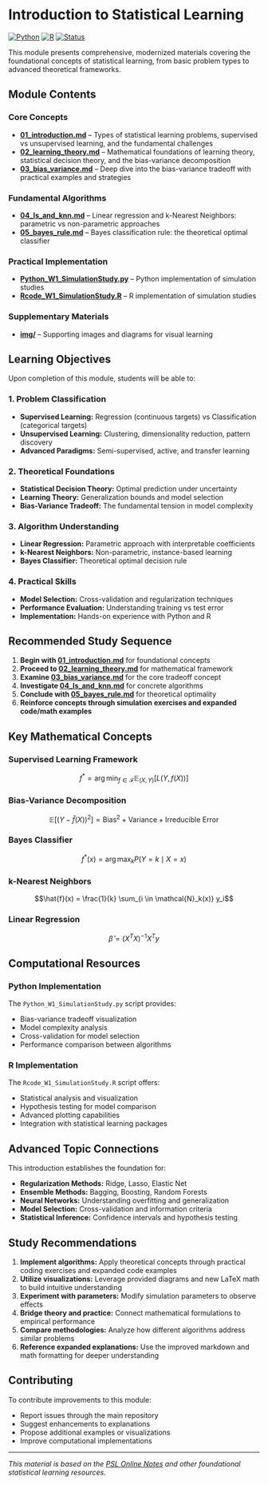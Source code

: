 # Introduction to Statistical Learning

[![Python](https://img.shields.io/badge/Python-3.8+-blue.svg)](https://www.python.org/)
[![R](https://img.shields.io/badge/R-4.0+-green.svg)](https://www.r-project.org/)
[![Status](https://img.shields.io/badge/Status-Complete-brightgreen.svg)](https://github.com/darinz/Statistical-Learning)

This module presents comprehensive, modernized materials covering the foundational concepts of statistical learning, from basic problem types to advanced theoretical frameworks.

## Module Contents

### Core Concepts
- **[01_introduction.md](01_introduction.md)** – Types of statistical learning problems, supervised vs unsupervised learning, and the fundamental challenges
- **[02_learning_theory.md](02_learning_theory.md)** – Mathematical foundations of learning theory, statistical decision theory, and the bias-variance decomposition
- **[03_bias_variance.md](03_bias_variance.md)** – Deep dive into the bias-variance tradeoff with practical examples and strategies

### Fundamental Algorithms
- **[04_ls_and_knn.md](04_ls_and_knn.md)** – Linear regression and k-Nearest Neighbors: parametric vs non-parametric approaches
- **[05_bayes_rule.md](05_bayes_rule.md)** – Bayes classification rule: the theoretical optimal classifier

### Practical Implementation
- **[Python_W1_SimulationStudy.py](Python_W1_SimulationStudy.py)** – Python implementation of simulation studies
- **[Rcode_W1_SimulationStudy.R](Rcode_W1_SimulationStudy.R)** – R implementation of simulation studies

### Supplementary Materials
- **[img/](img/)** – Supporting images and diagrams for visual learning

## Learning Objectives

Upon completion of this module, students will be able to:

### 1. Problem Classification
- **Supervised Learning:** Regression (continuous targets) vs Classification (categorical targets)
- **Unsupervised Learning:** Clustering, dimensionality reduction, pattern discovery
- **Advanced Paradigms:** Semi-supervised, active, and transfer learning

### 2. Theoretical Foundations
- **Statistical Decision Theory:** Optimal prediction under uncertainty
- **Learning Theory:** Generalization bounds and model selection
- **Bias-Variance Tradeoff:** The fundamental tension in model complexity

### 3. Algorithm Understanding
- **Linear Regression:** Parametric approach with interpretable coefficients
- **k-Nearest Neighbors:** Non-parametric, instance-based learning
- **Bayes Classifier:** Theoretical optimal decision rule

### 4. Practical Skills
- **Model Selection:** Cross-validation and regularization techniques
- **Performance Evaluation:** Understanding training vs test error
- **Implementation:** Hands-on experience with Python and R

## Recommended Study Sequence

1. **Begin with [01_introduction.md](01_introduction.md)** for foundational concepts
2. **Proceed to [02_learning_theory.md](02_learning_theory.md)** for mathematical framework
3. **Examine [03_bias_variance.md](03_bias_variance.md)** for the core tradeoff concept
4. **Investigate [04_ls_and_knn.md](04_ls_and_knn.md)** for concrete algorithms
5. **Conclude with [05_bayes_rule.md](05_bayes_rule.md)** for theoretical optimality
6. **Reinforce concepts through simulation exercises and expanded code/math examples**

## Key Mathematical Concepts

### Supervised Learning Framework
```math
f^* = \arg\min_{f \in \mathcal{F}} \mathbb{E}_{(X,Y)}[L(Y, f(X))]
```

### Bias-Variance Decomposition
```math
\mathbb{E}[(Y - \hat{f}(X))^2] = \text{Bias}^2 + \text{Variance} + \text{Irreducible Error}
```

### Bayes Classifier
```math
f^*(x) = \arg\max_{k} P(Y = k \mid X = x)
```

### k-Nearest Neighbors
```math
\hat{f}(x) = \frac{1}{k} \sum_{i \in \mathcal{N}_k(x)} y_i
```

### Linear Regression
```math
\hat{\beta} = (X^T X)^{-1} X^T y
```

## Computational Resources

### Python Implementation
The `Python_W1_SimulationStudy.py` script provides:
- Bias-variance tradeoff visualization
- Model complexity analysis
- Cross-validation for model selection
- Performance comparison between algorithms

### R Implementation
The `Rcode_W1_SimulationStudy.R` script offers:
- Statistical analysis and visualization
- Hypothesis testing for model comparison
- Advanced plotting capabilities
- Integration with statistical learning packages

## Advanced Topic Connections

This introduction establishes the foundation for:
- **Regularization Methods:** Ridge, Lasso, Elastic Net
- **Ensemble Methods:** Bagging, Boosting, Random Forests
- **Neural Networks:** Understanding overfitting and generalization
- **Model Selection:** Cross-validation and information criteria
- **Statistical Inference:** Confidence intervals and hypothesis testing

## Study Recommendations

1. **Implement algorithms:** Apply theoretical concepts through practical coding exercises and expanded code examples
2. **Utilize visualizations:** Leverage provided diagrams and new LaTeX math to build intuitive understanding
3. **Experiment with parameters:** Modify simulation parameters to observe effects
4. **Bridge theory and practice:** Connect mathematical formulations to empirical performance
5. **Compare methodologies:** Analyze how different algorithms address similar problems
6. **Reference expanded explanations:** Use the improved markdown and math formatting for deeper understanding

## Contributing

To contribute improvements to this module:
- Report issues through the main repository
- Suggest enhancements to explanations
- Propose additional examples or visualizations
- Improve computational implementations

---

*This material is based on the [PSL Online Notes](https://liangfgithub.github.io/PSL/) and other foundational statistical learning resources.* 